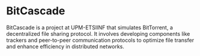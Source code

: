 # BitCascade
BitCascade is a project at UPM-ETSIINF that simulates BitTorrent, a decentralized file sharing protocol. It involves developing components like trackers and peer-to-peer communication protocols to optimize file transfer and enhance efficiency in distributed networks.
